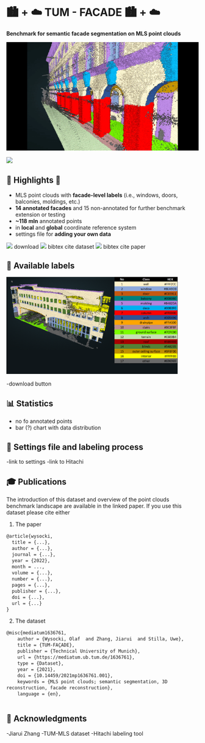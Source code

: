 # :cityscape: + :cloud: TUM - FACADE :cityscape: + :cloud:
**Benchmark for semantic facade segmentation on MLS point clouds** 

![](https://github.com/OloOcki/tum-facade/blob/main/img/intro.gif)

[<img src="https://s18955.pcdn.co/wp-content/uploads/2018/02/github.png" width="25"/>](https://dataserv.ub.tum.de/index.php/s/m1636761.001)

## :star2: Highlights :star2:

- MLS point clouds with **facade-level labels** (i.e., windows, doors, balconies, moldings, etc.)
- **14 annotated facades** and 15 non-annotated for further benchmark extension or testing
- **~118 mln** annotated points
- in **local** and **global** coordinate reference system
- settings file for **adding your own data**

[<img src="https://s18955.pcdn.co/wp-content/uploads/2018/02/github.png" width="25"/>](https://dataserv.ub.tum.de/index.php/s/m1636761.001) download
[<img src="https://s18955.pcdn.co/wp-content/uploads/2018/02/github.png" width="25"/>](https://dataserv.ub.tum.de/index.php/s/m1636761.001) bibtex cite dataset
[<img src="https://s18955.pcdn.co/wp-content/uploads/2018/02/github.png" width="25"/>](https://dataserv.ub.tum.de/index.php/s/m1636761.001) bibtex cite paper

## :mag_right: Available labels

<p float="center">
    <img src="https://github.com/OloOcki/tum-facade/blob/main/img/bldID60table.png" width="89%" title="Available classes table"/>
</p>

-download button

## :bar_chart: Statistics

- no fo annotated points
- bar (?) chart with data distribution

## :construction_worker: Settings file and labeling process

-link to settings
-link to Hitachi

## :mortar_board: Publications

The introduction of this dataset and overview of the point clouds benchmark landscape are available in the linked paper.
If you use this dataset please cite either

1. The paper

```plain
@article{wysocki,
  title = {...},
  author = {...},
  journal = {...},
  year = {2022},
  month = ...,
  volume = {...},
  number = {...},
  pages = {...},
  publisher = {...},
  doi = {...},
  url = {...}
}
```
2. The dataset

```plain
@misc{mediatum1636761, 
	author = {Wysocki, Olaf  and Zhang, Jiarui  and Stilla, Uwe},
	title = {TUM-FAÇADE},
	publisher = {Technical University of Munich},
	url = {https://mediatum.ub.tum.de/1636761},
	type = {Dataset},
	year = {2021},
	doi = {10.14459/2021mp1636761.001},
	keywords = {MLS point clouds; semantic segmentation, 3D reconstruction, facade reconstruction},
	language = {en},
    
```


## :handshake: Acknowledgments 

-Jiarui Zhang
-TUM-MLS dataset
-Hitachi labeling tool

